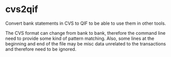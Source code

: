 # cvs2qif
Convert bank statements in CVS to QIF to be able to use them in other tools.

The CVS format can change from bank to bank, therefore the command line need to provide some kind of pattern matching.
Also, some lines at the beginning and end of the file may be misc data unrelated to the transactions and therefore need to be ignored.
